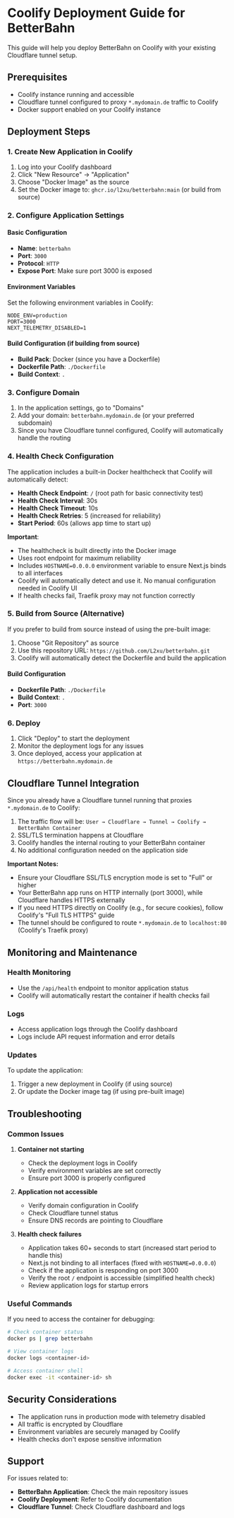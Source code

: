 # Coolify Deployment Guide for BetterBahn

This guide will help you deploy BetterBahn on Coolify with your existing Cloudflare tunnel setup.

## Prerequisites

- Coolify instance running and accessible
- Cloudflare tunnel configured to proxy `*.mydomain.de` traffic to Coolify
- Docker support enabled on your Coolify instance

## Deployment Steps

### 1. Create New Application in Coolify

1. Log into your Coolify dashboard
2. Click "New Resource" → "Application"
3. Choose "Docker Image" as the source
4. Set the Docker image to: `ghcr.io/l2xu/betterbahn:main` (or build from source)

### 2. Configure Application Settings

#### Basic Configuration

- **Name**: `betterbahn`
- **Port**: `3000`
- **Protocol**: `HTTP`
- **Expose Port**: Make sure port 3000 is exposed

#### Environment Variables

Set the following environment variables in Coolify:

```
NODE_ENV=production
PORT=3000
NEXT_TELEMETRY_DISABLED=1
```

#### Build Configuration (if building from source)

- **Build Pack**: Docker (since you have a Dockerfile)
- **Dockerfile Path**: `./Dockerfile`
- **Build Context**: `.`

### 3. Configure Domain

1. In the application settings, go to "Domains"
2. Add your domain: `betterbahn.mydomain.de` (or your preferred subdomain)
3. Since you have Cloudflare tunnel configured, Coolify will automatically handle the routing

### 4. Health Check Configuration

The application includes a built-in Docker healthcheck that Coolify will automatically detect:

- **Health Check Endpoint**: `/` (root path for basic connectivity test)
- **Health Check Interval**: 30s
- **Health Check Timeout**: 10s
- **Health Check Retries**: 5 (increased for reliability)
- **Start Period**: 60s (allows app time to start up)

**Important**:

- The healthcheck is built directly into the Docker image
- Uses root endpoint for maximum reliability
- Includes `HOSTNAME=0.0.0.0` environment variable to ensure Next.js binds to all interfaces
- Coolify will automatically detect and use it. No manual configuration needed in Coolify UI
- If health checks fail, Traefik proxy may not function correctly

### 5. Build from Source (Alternative)

If you prefer to build from source instead of using the pre-built image:

1. Choose "Git Repository" as source
2. Use this repository URL: `https://github.com/L2xu/betterbahn.git`
3. Coolify will automatically detect the Dockerfile and build the application

#### Build Configuration

- **Dockerfile Path**: `./Dockerfile`
- **Build Context**: `.`
- **Port**: `3000`

### 6. Deploy

1. Click "Deploy" to start the deployment
2. Monitor the deployment logs for any issues
3. Once deployed, access your application at `https://betterbahn.mydomain.de`

## Cloudflare Tunnel Integration

Since you already have a Cloudflare tunnel running that proxies `*.mydomain.de` to Coolify:

1. The traffic flow will be: `User → Cloudflare → Tunnel → Coolify → BetterBahn Container`
2. SSL/TLS termination happens at Cloudflare
3. Coolify handles the internal routing to your BetterBahn container
4. No additional configuration needed on the application side

**Important Notes:**

- Ensure your Cloudflare SSL/TLS encryption mode is set to "Full" or higher
- Your BetterBahn app runs on HTTP internally (port 3000), while Cloudflare handles HTTPS externally
- If you need HTTPS directly on Coolify (e.g., for secure cookies), follow Coolify's "Full TLS HTTPS" guide
- The tunnel should be configured to route `*.mydomain.de` to `localhost:80` (Coolify's Traefik proxy)

## Monitoring and Maintenance

### Health Monitoring

- Use the `/api/health` endpoint to monitor application status
- Coolify will automatically restart the container if health checks fail

### Logs

- Access application logs through the Coolify dashboard
- Logs include API request information and error details

### Updates

To update the application:

1. Trigger a new deployment in Coolify (if using source)
2. Or update the Docker image tag (if using pre-built image)

## Troubleshooting

### Common Issues

1. **Container not starting**

   - Check the deployment logs in Coolify
   - Verify environment variables are set correctly
   - Ensure port 3000 is properly configured

2. **Application not accessible**

   - Verify domain configuration in Coolify
   - Check Cloudflare tunnel status
   - Ensure DNS records are pointing to Cloudflare

3. **Health check failures**
   - Application takes 60+ seconds to start (increased start period to handle this)
   - Next.js not binding to all interfaces (fixed with `HOSTNAME=0.0.0.0`)
   - Check if the application is responding on port 3000
   - Verify the root `/` endpoint is accessible (simplified health check)
   - Review application logs for startup errors

### Useful Commands

If you need to access the container for debugging:

```bash
# Check container status
docker ps | grep betterbahn

# View container logs
docker logs <container-id>

# Access container shell
docker exec -it <container-id> sh
```

## Security Considerations

- The application runs in production mode with telemetry disabled
- All traffic is encrypted by Cloudflare
- Environment variables are securely managed by Coolify
- Health checks don't expose sensitive information

## Support

For issues related to:

- **BetterBahn Application**: Check the main repository issues
- **Coolify Deployment**: Refer to Coolify documentation
- **Cloudflare Tunnel**: Check Cloudflare dashboard and logs
